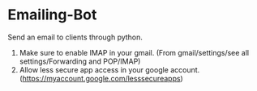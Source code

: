 # Emailing-Bot
Send an email to clients through python.

1. Make sure to enable IMAP in your gmail. (From gmail/settings/see all settings/Forwarding and POP/IMAP)
2. Allow less secure app access in your google account. (https://myaccount.google.com/lesssecureapps)
